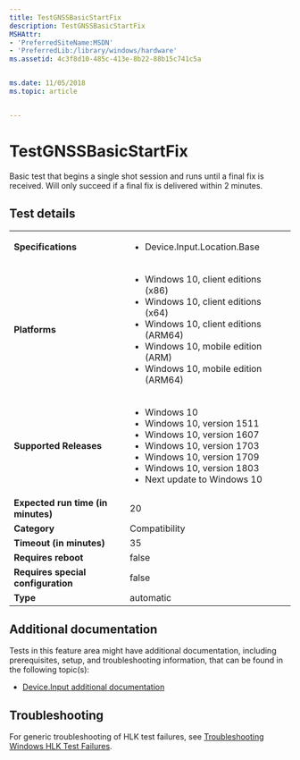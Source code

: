 ```yaml
---
title: TestGNSSBasicStartFix
description: TestGNSSBasicStartFix
MSHAttr:
- 'PreferredSiteName:MSDN'
- 'PreferredLib:/library/windows/hardware'
ms.assetid: 4c3f8d10-485c-413e-8b22-88b15c741c5a


ms.date: 11/05/2018
ms.topic: article


---
```


# <span id="p_hlk_test.c203db59-f9eb-4862-aaa4-1078c4a09dd6"></span>TestGNSSBasicStartFix


Basic test that begins a single shot session and runs until a final fix is received. Will only succeed if a final fix is delivered within 2 minutes.

## Test details

|||
|---|---|
| **Specifications**  | <ul><li>Device.Input.Location.Base</li></ul> |  
| **Platforms**   | <ul><li>Windows 10, client editions (x86)</li><li>Windows 10, client editions (x64)</li><li>Windows 10, client editions (ARM64)</li><li>Windows 10, mobile edition (ARM)</li><li>Windows 10, mobile edition (ARM64)</li></ul> |
| **Supported Releases** | <ul><li>Windows 10</li><li>Windows 10, version 1511</li><li>Windows 10, version 1607</li><li>Windows 10, version 1703</li><li>Windows 10, version 1709</li><li>Windows 10, version 1803</li><li>Next update to Windows 10</li></ul> |
|**Expected run time (in minutes)**| 20 |
|**Category**| Compatibility |
|**Timeout (in minutes)**| 35 |
|**Requires reboot**| false |
|**Requires special configuration**| false |
|**Type**| automatic |



## <span id="Additional_documentation"></span><span id="additional_documentation"></span><span id="ADDITIONAL_DOCUMENTATION"></span>Additional documentation


Tests in this feature area might have additional documentation, including prerequisites, setup, and troubleshooting information, that can be found in the following topic(s):

-   [Device.Input additional documentation](device-input-additional-documentation.md)

## <span id="Troubleshooting"></span><span id="troubleshooting"></span><span id="TROUBLESHOOTING"></span>Troubleshooting


For generic troubleshooting of HLK test failures, see [Troubleshooting Windows HLK Test Failures](../user/troubleshooting-windows-hlk-test-failures.md).










